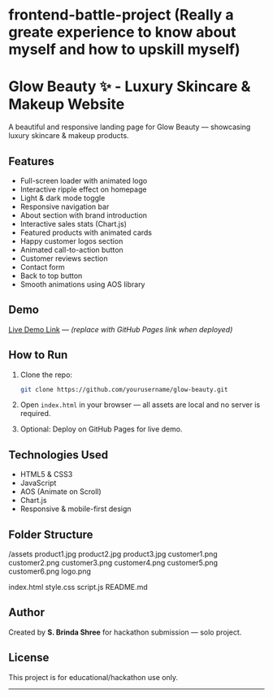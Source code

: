 # frontend-battle-project (Really a greate experience to know about myself and how to upskill myself)
# Glow Beauty ✨ - Luxury Skincare & Makeup Website

A beautiful and responsive landing page for Glow Beauty — showcasing luxury skincare & makeup products.

## Features

- Full-screen loader with animated logo  
- Interactive ripple effect on homepage  
- Light & dark mode toggle  
- Responsive navigation bar  
- About section with brand introduction  
- Interactive sales stats (Chart.js)  
- Featured products with animated cards  
- Happy customer logos section  
- Animated call-to-action button  
- Customer reviews section  
- Contact form  
- Back to top button  
- Smooth animations using AOS library  

## Demo

[Live Demo Link](#) — _(replace with GitHub Pages link when deployed)_

## How to Run

1. Clone the repo:
    ```bash
    git clone https://github.com/yourusername/glow-beauty.git
    ```

2. Open `index.html` in your browser — all assets are local and no server is required.

3. Optional: Deploy on GitHub Pages for live demo.

## Technologies Used

- HTML5 & CSS3  
- JavaScript  
- AOS (Animate on Scroll)  
- Chart.js  
- Responsive & mobile-first design

## Folder Structure

/assets
product1.jpg
product2.jpg
product3.jpg
customer1.png
customer2.png
customer3.png
customer4.png
customer5.png
customer6.png
logo.png

index.html
style.css
script.js
README.md


## Author

Created by **S. Brinda Shree** for hackathon submission — solo project.

## License

This project is for educational/hackathon use only.

---

